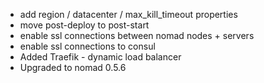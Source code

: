 * add region / datacenter / max_kill_timeout properties
* move post-deploy to post-start
* enable ssl connections between nomad nodes + servers
* enable ssl connections to consul
* Added Traefik - dynamic load balancer
* Upgraded to nomad 0.5.6
